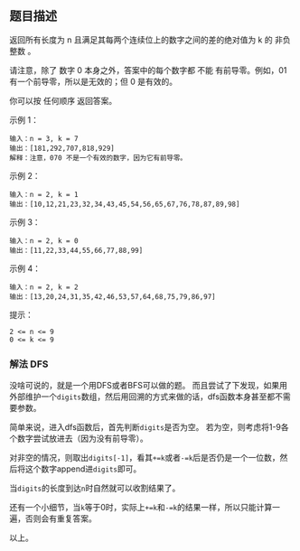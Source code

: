 ## 题目描述
返回所有长度为 n 且满足其每两个连续位上的数字之间的差的绝对值为 k 的 非负整数 。

请注意，除了 数字 0 本身之外，答案中的每个数字都 不能 有前导零。例如，01 有一个前导零，所以是无效的；但 0 是有效的。

你可以按 任何顺序 返回答案。

示例 1：
```
输入：n = 3, k = 7
输出：[181,292,707,818,929]
解释：注意，070 不是一个有效的数字，因为它有前导零。
```
示例 2：
```
输入：n = 2, k = 1
输出：[10,12,21,23,32,34,43,45,54,56,65,67,76,78,87,89,98]
```
示例 3：
```
输入：n = 2, k = 0
输出：[11,22,33,44,55,66,77,88,99]
```
示例 4：
```
输入：n = 2, k = 2
输出：[13,20,24,31,35,42,46,53,57,64,68,75,79,86,97]
```

提示：
```
2 <= n <= 9
0 <= k <= 9
```

### 解法 DFS
没啥可说的，就是一个用DFS或者BFS可以做的题。
而且尝试了下发现，如果用外部维护一个`digits`数组，然后用回溯的方式来做的话，dfs函数本身甚至都不需要参数。

简单来说，进入dfs函数后，首先判断`digits`是否为空。
若为空，则考虑将1-9各个数字尝试放进去（因为没有前导零）。

对非空的情况，则取出`digits[-1]`，看其`+=k`或者`-=k`后是否仍是一个一位数，然后将这个数字append进`digits`即可。

当`digits`的长度到达`n`时自然就可以收割结果了。

还有一个小细节，当`k`等于0时，实际上`+=k`和`-=k`的结果一样，所以只能计算一遍，否则会有重复答案。

以上。